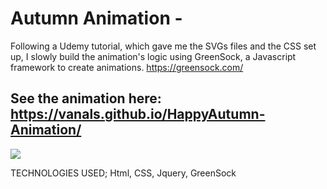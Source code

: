 # Autumn Animation -

Following a Udemy tutorial, which gave me the SVGs files and the CSS set up, I slowly build the animation's logic using GreenSock, a Javascript framework to create animations.
https://greensock.com/

## See the animation here: https://vanals.github.io/HappyAutumn-Animation/

![](https://image.ibb.co/eECZPd/Screen_Shot_2018_06_15_at_14_20_52.png)

TECHNOLOGIES USED;  Html, CSS, Jquery, GreenSock


